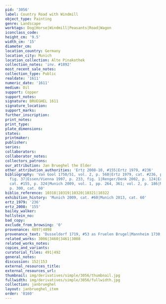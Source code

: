 ```yaml
---
pid: '3056'
label: Country Road with Windmill
object_type: Painting
genre: Landscape
worktags: Dog|Horse|Windmill|Peasants|Road|Wagon
iconclass_code:
height_cm: '9.5'
width_cm: '15'
diameter_cm:
location_country: Germany
location_city: Munich
location_collection: Alte Pinakothek
collection_notes: 'inv. #1892'
most_recent_sale_notes:
collection_type: Public
realdate: '1611'
numeric_date: '1611'
medium: Oil
support: Copper
support_notes:
signature: BRUEGHEL 1611
signature_location:
support_marks:
further_inscription:
print_notes:
print_type:
plate_dimensions:
states:
printmaker:
publisher:
series:
collaborators:
collaborator_notes:
collectors_patrons:
our_attribution: Jan Brueghel the Elder
other_attribution_authorities: 'Ertz 2008-10, #155|Ertz 1979, #236'
bibliography: 'Van Gool 1750/51, vol. 2, p. 560|Ertz 1979, cat. #236, pp. 66, 597,
  fig. 37|Essen/Vienna 1997, p. 233, fig. 1|Renger/Denk 2002, p. 124|Ertz 2008-10,
  cat. #155, p. 324|Munich 2009, vol. 1, pp. 264, 361; vol. 2, p. 186|Munich 2013,
  p. 300, cat. 60'
biblio_reference: 10318|10319|10320|10321|10322
exhibition_history: 'Munich 2009, cat. #60|Munich 2013, cat. 60'
ertz_1979: '236'
ertz_2008: '155'
bailey_walker:
hollstein_no:
bad_copy:
exclude_from_browsing: '0'
provenance: 4897|4898
provenance_text: 'Dusseldorf 1719, #53 as Fruelen Brugel|Mannheim 1730'
related_works: 3006|3460|3461|3008
related_works_notes:
copies_and_variants:
curatorial_files: 491|492
general_notes:
discussion: 152|153
external_resources_title:
external_resources_url:
thumbnail: img/derivatives/simple/3056/thumbnail.jpg
fullwidth: img/derivatives/simple/3056/fullwidth.jpg
collection: janbrueghel
layout: janbrueghel_item
order: '0160'
---
```

